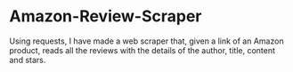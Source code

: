 # Amazon-Review-Scraper
Using requests, I have made a web scraper that, given a link of an Amazon product, reads all the reviews with the details of the author, title, content and stars.

